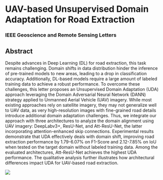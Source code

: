 # UAV-based Unsupervised Domain Adaptation for Road Extraction
### IEEE Geoscience and Remote Sensing Letters

## Abstract
Despite advances in Deep Learning (DL) for road extraction, this task remains challenging. Domain shifts in data distribution hinder the inference of pre-trained models to new areas, leading to a drop in classification accuracy. Additionally, DL-based models require a large amount of labeled training data to achieve a robust performance. To overcome these challenges, this letter proposes an Unsupervised Domain Adaptation (UDA) approach leveraging the Domain Adversarial Neural Network (DANN) strategy applied to Unmanned Aerial Vehicle (UAV) imagery. While most existing approaches rely on satellite imagery, they may not generalize well to UAV data, as very high-resolution images with fine-grained road details introduce additional domain adaptation challenges. Thus, we integrate our approach with three architectures to analyze the domain alignment using UAV imagery: DeepLabv3+, ResU-Net, and Att-ResU-Net, the latter incorporating attention-enhanced skip connections. Experimental results demonstrate that UDA effectively deals with domain shift, improving road extraction performance by 1.79-6.07% on F1-Score and 2.12-7.85% on IoU when tested on the target domain without labeled training data. Among the evaluated architectures, Att-ResU-Net achieves the highest UDA performance. The qualitative analysis further illustrates how architectural differences impact UDA for UAV-based road extraction.

![](figures/dann_method.jpg)


